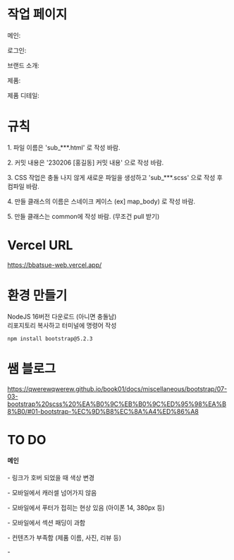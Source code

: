 # 작업 페이지
<p>메인: <a href="https://bbatsue-4y87msk7g-hejo47.vercel.app/"></a></p>
<p>로그인: <a href="https://bbatsue-4y87msk7g-hejo47.vercel.app/sub/sub_login.html"></a></p>
<p>브랜드 소개: <a href="https://bbatsue-4y87msk7g-hejo47.vercel.app/sub/about.html"></a></p>
<p>제품: <a href="https://bbatsue-4y87msk7g-hejo47.vercel.app/sub/sub_login.html"></a></p>
<p>제품 디테일: <a href="https://bbatsue-4y87msk7g-hejo47.vercel.app/sub/productList.html"></a></p>

# 규칙
<p>1. 파일 이름은 'sub_***.html' 로 작성 바람.</p>
<p>2. 커밋 내용은 '230206 [홍길동] 커밋 내용' 으로 작성 바람.</p>
<p>3. CSS 작업은 충돌 나지 않게 새로운 파일을 생성하고 'sub_***.scss' 으로 작성 후 컴파일 바람.</p>
<p>4. 만들 클래스의 이름은 스네이크 케이스 (ex] map_body) 로 작성 바람.</P>
<p>5. 만들 클래스는 common에 작성 바람. (무조건 pull 받기)</P>


# Vercel URL
<a href="https://bbatsue-web.vercel.app/" target="_blank">https://bbatsue-web.vercel.app/</a>

# 환경 만들기
NodeJS 16버전 다운로드 (아니면 충돌남)   
리포지토리 복사하고 터미널에 명령어 작성
```
npm install bootstrap@5.2.3
```

# 쌤 블로그
<a href="https://qwerewqwerew.github.io/book01/docs/miscellaneous/bootstrap/07-03-bootstrap%20scss%20%EA%B0%9C%EB%B0%9C%ED%95%98%EA%B8%B0/#01-bootstrap-%EC%9D%B8%EC%8A%A4%ED%86%A8" target="blank">
https://qwerewqwerew.github.io/book01/docs/miscellaneous/bootstrap/07-03-bootstrap%20scss%20%EA%B0%9C%EB%B0%9C%ED%95%98%EA%B8%B0/#01-bootstrap-%EC%9D%B8%EC%8A%A4%ED%86%A8
</a>

# TO DO
<h4>메인</h4>
<p>- 링크가 호버 되었을 때 색상 변경      </p>
<p>- 모바일에서 캐러셀 넘어가지 않음      </p>
<p>- 모바일에서 푸터가 접히는 현상 있음 (아이폰 14, 380px 등)      </p>
<p>- 모바일에서 섹션 패딩이 과함      </p>
<p>- 컨텐츠가 부족함 (제품 이름, 사진, 리뷰 등)      </p>
<p>-
